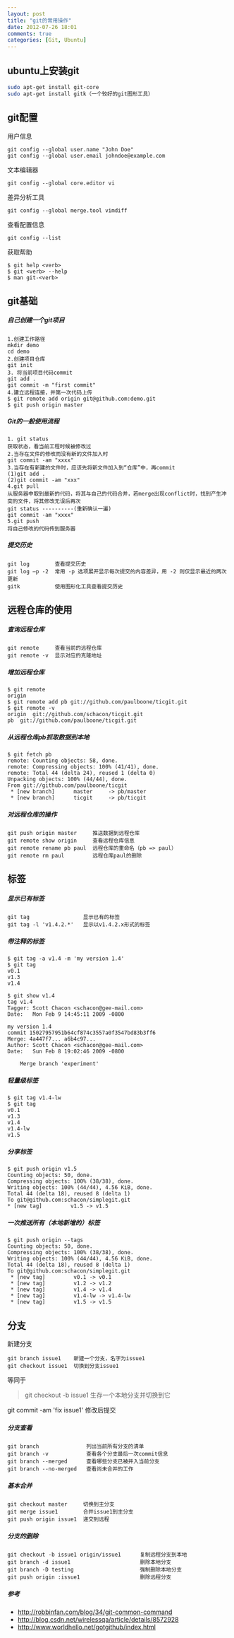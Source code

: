 ```yaml
---
layout: post
title: "git的常用操作"
date: 2012-07-26 18:01
comments: true
categories: [Git, Ubuntu]
---
```


ubuntu上安装git
--------------
```sh
sudo apt-get install git-core
sudo apt-get install gitk（一个较好的git图形工具）
```

git配置
-------
用户信息

    git config --global user.name "John Doe"
    git config --global user.email johndoe@example.com

文本编辑器

    git config --global core.editor vi

差异分析工具

    git config --global merge.tool vimdiff

查看配置信息

    git config --list

获取帮助

    $ git help <verb>
    $ git <verb> --help
    $ man git-<verb>


git基础
--------
##### 自己创建一个git项目

    1.创建工作路径
    mkdir demo
    cd demo
    2.创建项目仓库
    git init
    3. 将当前项目代码commit
    git add .
    git commit -m "first commit"
    4.建立远程连接，并第一次代码上传
    $ git remote add origin git@github.com:demo.git
    $ git push origin master

##### Git的一般使用流程

    1. git status
    获取状态，看当前工程时候被修改过
    2.当存在文件的修改而没有新的文件加入时
    git commit -am "xxxx"
    3.当存在有新建的文件时，应该先将新文件加入到“仓库”中，再commit
    (1)git add .
    (2)git commit -am "xxx"
    4.git pull
    从服务器中取到最新的代码，将其与自己的代码合并，若merge出现conflict时，找到产生冲突的文件，将其修改无误后再次
    git status ----------(重新确认一遍)
    git commit -am "xxxx"
    5.git push
    将自己修改的代码传到服务器

##### 提交历史

    git log        查看提交历史
    git log –p -2  常用 -p 选项展开显示每次提交的内容差异，用 -2 则仅显示最近的两次更新
    gitk           使用图形化工具查看提交历史


远程仓库的使用
-----------------
##### 查询远程仓库

    git remote     查看当前的远程仓库
    git remote -v  显示对应的克隆地址

##### 增加远程仓库

    $ git remote
    origin
    $ git remote add pb git://github.com/paulboone/ticgit.git
    $ git remote -v
    origin  git://github.com/schacon/ticgit.git
    pb  git://github.com/paulboone/ticgit.git

##### 从远程仓库pb抓取数据到本地

    $ git fetch pb
    remote: Counting objects: 58, done.
    remote: Compressing objects: 100% (41/41), done.
    remote: Total 44 (delta 24), reused 1 (delta 0)
    Unpacking objects: 100% (44/44), done.
    From git://github.com/paulboone/ticgit
     * [new branch]      master     -> pb/master
     * [new branch]      ticgit     -> pb/ticgit

##### 对远程仓库的操作

    git push origin master     推送数据到远程仓库
    git remote show origin     查看远程仓库信息
    git remote rename pb paul  远程仓库的重命名（pb => paul）
    git remote rm paul         远程仓库paul的删除


标签
-----
##### 显示已有标签

    git tag                 显示已有的标签
    git tag -l 'v1.4.2.*'   显示以v1.4.2.x形式的标签

##### 带注释的标签

    $ git tag -a v1.4 -m 'my version 1.4'
    $ git tag
    v0.1
    v1.3
    v1.4

    $ git show v1.4
    tag v1.4
    Tagger: Scott Chacon <schacon@gee-mail.com>
    Date:   Mon Feb 9 14:45:11 2009 -0800

    my version 1.4
    commit 15027957951b64cf874c3557a0f3547bd83b3ff6
    Merge: 4a447f7... a6b4c97...
    Author: Scott Chacon <schacon@gee-mail.com>
    Date:   Sun Feb 8 19:02:46 2009 -0800

        Merge branch 'experiment'

##### 轻量级标签

    $ git tag v1.4-lw
    $ git tag
    v0.1
    v1.3
    v1.4
    v1.4-lw
    v1.5

##### 分享标签

    $ git push origin v1.5
    Counting objects: 50, done.
    Compressing objects: 100% (38/38), done.
    Writing objects: 100% (44/44), 4.56 KiB, done.
    Total 44 (delta 18), reused 8 (delta 1)
    To git@github.com:schacon/simplegit.git
    * [new tag]         v1.5 -> v1.5

##### 一次推送所有（本地新增的）标签

    $ git push origin --tags
    Counting objects: 50, done.
    Compressing objects: 100% (38/38), done.
    Writing objects: 100% (44/44), 4.56 KiB, done.
    Total 44 (delta 18), reused 8 (delta 1)
    To git@github.com:schacon/simplegit.git
     * [new tag]         v0.1 -> v0.1
     * [new tag]         v1.2 -> v1.2
     * [new tag]         v1.4 -> v1.4
     * [new tag]         v1.4-lw -> v1.4-lw
     * [new tag]         v1.5 -> v1.5


分支
-----
新建分支

    git branch issue1    新建一个分支，名字为issue1
    git checkout issue1  切换到分支issue1

等同于

> git checkout -b issue1  生存一个本地分支并切换到它

git commit -am 'fix issue1'  修改后提交

##### 分支查看

    git branch               列出当前所有分支的清单
    git branch -v            查看各个分支最后一次commit信息
    git branch --merged      查看哪些分支已被并入当前分支
    git branch --no-merged   查看尚未合并的工作

##### 基本合并

    git checkout master     切换到主分支
    git merge issue1        合并issue1到主分支
    git push origin issue1  递交到远程

##### 分支的删除

    git checkout -b issue1 origin/issue1      复制远程分支到本地
    git branch -d issue1                      删除本地分支
    git branch -D testing                     强制删除本地分支
    git push origin :issue1                   删除远程分支

##### 参考
* http://robbinfan.com/blog/34/git-common-command
* http://blog.csdn.net/wirelessqa/article/details/8572928
* http://www.worldhello.net/gotgithub/index.html
